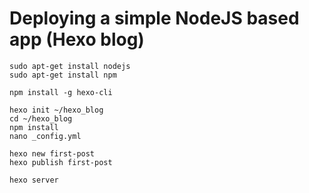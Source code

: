 # Deploying a simple NodeJS based app (Hexo blog)

```
sudo apt-get install nodejs
sudo apt-get install npm

npm install -g hexo-cli

hexo init ~/hexo_blog
cd ~/hexo_blog
npm install
nano _config.yml 

hexo new first-post
hexo publish first-post 

hexo server
```